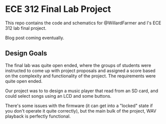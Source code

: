 # ECE 312 Final Lab Project

This repo contains the code and schematics for @WillardFarmer and I's ECE 312 lab final project.

Blog post coming eventually.


## Design Goals

The final lab was quite open ended, where the groups of students were instructed
to come up with project proposals and assigned a score based on the complexity
and functionality of the project. The requirements were quite open ended.

Our project was to to design a music player that read from an SD card, and
could select songs using an LCD and some buttons.

There's some issues with the firmware (it can get into a "locked" state if you
don't operate it quite correctly), but the main bulk of the project, WAV
playback is perfectly functional.
